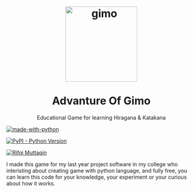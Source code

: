 <h1 align="center">
  <a href="https://github.com/Rifqi31/AdvantureOfGimo" title="Advanture of Gimo">
    <img alt="gimo" src="https://github.com/Rifqi31/AdvantureOfGimo/blob/master/spritesheet/gimo.png" width="190px" height="200px" />
  </a>
  <br /><br />
  Advanture Of Gimo</h1>

<p align="center">Educational Game for learning Hiragana &amp; Katakana</p>

[![made-with-python](https://img.shields.io/badge/Made%20with-Python-1f425f.svg)](https://www.python.org/)

[![PyPI - Python Version](https://img.shields.io/pypi/pyversions/Django.svg)](https://www.python.org/downloads/)

[![Rifqi Muttaqin](https://img.shields.io/badge/Author-Rifqi%20Muttaqin-orange.svg)](https://github.com/Rifqi31/)

I made this game for my last year project software in my college who interisting about creating game with python language, and fully free, you can learn this code for your knowledge, your experiment or your curious about how it works.
